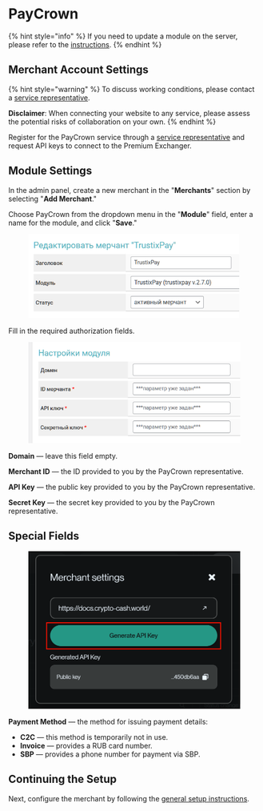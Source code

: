 # PayCrown

{% hint style="info" %}
If you need to update a module on the server, please refer to the [instructions](https://premium.gitbook.io/main/en/en/basic-settings/faq/updating-script-files-on-the-server/how-to-update-files-on-the-server#merchant-and-auto-payout-modules).
{% endhint %}

## Merchant Account Settings

{% hint style="warning" %}
To discuss working conditions, please contact a [service representative](https://t.me/paycrown_chief).

**Disclaimer**: When connecting your website to any service, please assess the potential risks of collaboration on your own.
{% endhint %}

Register for the PayCrown service through a [service representative](https://t.me/paycrown_chief) and request API keys to connect to the Premium Exchanger.

## Module Settings

In the admin panel, create a new merchant in the "**Merchants**" section by selecting "**Add Merchant**."

Choose PayCrown from the dropdown menu in the "**Module**" field, enter a name for the module, and click "**Save**."

<figure><img src="../../../.gitbook/assets/image (1) (1) (1) (1) (1) (1) (1) (1) (1) (1)_eng.png" alt="" width="422"><figcaption></figcaption></figure>

Fill in the required authorization fields.

<figure><img src="../../../.gitbook/assets/image (3) (1) (1) (1) (1)_eng.png" alt="" width="439"><figcaption></figcaption></figure>

**Domain** — leave this field empty.

**Merchant ID** — the ID provided to you by the PayCrown representative.

**API Key** — the public key provided to you by the PayCrown representative.

**Secret Key** — the secret key provided to you by the PayCrown representative.

## Special Fields

<figure><img src="../../../.gitbook/assets/image (2) (1) (1) (1) (1) (1) (1) (1)_eng.png" alt="" width="439"><figcaption></figcaption></figure>

**Payment Method** — the method for issuing payment details:

* **C2C** — this method is temporarily not in use.
* **Invoice** — provides a RUB card number.
* **SBP** — provides a phone number for payment via SBP.

## Continuing the Setup

Next, configure the merchant by following the [general setup instructions](https://premium.gitbook.io/main/en/en/basic-settings/merchants-and-auto-payments/merchants/general-merchant-settings).